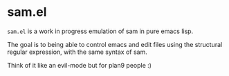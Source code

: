 sam.el
======

`sam.el` is a work in progress emulation of sam in pure emacs lisp.

The goal is to being able to control emacs and edit files using the
structural regular expression, with the same syntax of sam.

Think of it like an evil-mode but for plan9 people :)
